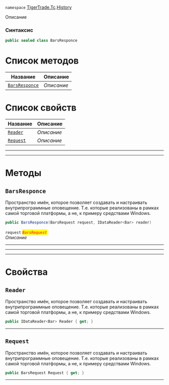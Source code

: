 
`namespace` [TigerTrade.Tc](../../TigerTrade.Tc.md).[History](../../TigerTrade.Tc/History.md)


Описание

### Синтаксис
```csharp
public sealed class BarsResponce
```


# Список методов
| Название | Описание |
| --- | --- |
| [`BarsResponce`](#BarsResponce-m) | *Описание* |

# Список свойств
| Название | Описание |
| --- | --- |
| [`Reader`](#Reader-p) | *Описание* |
| [`Request`](#Request-p) | *Описание* |





***  
***  
# Методы

## `BarsResponce`<a href="BarsResponce-m" id="BarsResponce-m"></a>
Пространство имён, которое позволяет создавать и настраивать внутрипрограммные оповещение. Т.е. которые реализованы в рамках самой торговой платформы, а не, к примеру средствами Windows.

```csharp
public BarsResponce(BarsRequest request, IDataReader<Bar> reader)
```

`request` <mark style="color:red;">*`BarsRequest`*</mark>  
 *Описание*  


***  
***  
 ***  
# Свойства

## `Reader`<a href="Request-p" id="Request-p"></a>
Пространство имён, которое позволяет создавать и настраивать внутрипрограммные оповещение. Т.е. которые реализованы в рамках самой торговой платформы, а не, к примеру средствами Windows.

```csharp
public IDataReader<Bar> Reader { get; }
```  
***

## `Request`<a href="Request-p" id="Request-p"></a>
Пространство имён, которое позволяет создавать и настраивать внутрипрограммные оповещение. Т.е. которые реализованы в рамках самой торговой платформы, а не, к примеру средствами Windows.

```csharp
public BarsRequest Request { get; }
```  
***

